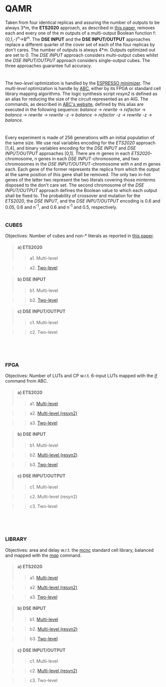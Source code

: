 # QAMR

Taken from four identical replicas and assuring the number of outputs to be always 3\*m, the **ETS2020** approach, as described in [this paper](https://ieeexplore.ieee.org/stamp/stamp.jsp?tp=&arnumber=9131574), removes each and every one of the m outputs of a multi-output Boolean function f:{0,1,-}<sup>n</sup>&rarr;B<sup>m</sup>. The **DSE INPUT** and the **DSE INPUT/OUTPUT** approaches replace a different quarter of the cover set of each of the four replicas by don't cares. The number of outputs is always 4\*m. Outputs optimized out are set to 0. The *DSE INPUT* approach considers multi-output cubes whilst the *DSE INPUT/OUTPUT* approach considers single-output cubes. The three approaches guarantee full accuracy.
# 
The *two-level* optimization is handled by the [ESPRESSO minimizer](http://web.eecs.umich.edu/~ksewell/espresso/). The *multi-level* optimization is handle by [ABC](https://github.com/berkeley-abc/abc), either by its FPGA or standard cell library mapping algorithms. The logic synthesis script *resyn2* is defined as an alias for reducing the size of the circuit represented as an AIG. The commands, as described in [ABC's website](https://people.eecs.berkeley.edu/~alanmi/abc/abc.htm#_Toc179291836), defined by this alias are executed in the following sequence: *balance* &rarr; *rewrite* &rarr; *refactor* &rarr; *balance* &rarr; *rewrite* &rarr; *rewrite -z* &rarr; *balance* &rarr; *refactor -z* &rarr; *rewrite -z* &rarr; *balance*.
# 
Every experiment is made of 256 generations with an initial population of the same size. We use real variables encoding for the *ETS2020* approach [1,4], and binary variables encoding for the *DSE INPUT* and *DSE INPUT/OUTPUT* approaches [0,1]. There are m genes in each *ETS2020*-chromosome, n genes in each *DSE INPUT*-chromosome, and two chromosomes in the *DSE INPUT/OUTPUT*-chromosome with n and m genes each. Each gene of the former represents the replica from which the output at the same position of this gene shall be removed. The only two in-hot genes of the latter two represent the two literals covering those minterms disposed to the don't care set. The second chromosome of the *DSE INPUT/OUTPUT* approach defines the Boolean value to which each output shall be fixed to. The probability of crossover and mutation for the *ETS2020*, the *DSE INPUT*, and the *DSE INPUT/OUTPUT* encoding is 0.6 and 0.05, 0.6 and n<sup>-1</sup>, and 0.6 and n<sup>-1</sup> and 0.5, respectively.
# 
### CUBES
Objectives: Number of cubes and non-* literals as reported in [this paper](https://ieeexplore.ieee.org/stamp/stamp.jsp?tp=&arnumber=8587768).

>#### a) ETS2020
>> a1. Multi-level

>> a2. [Two-level](https://github.com/ETS2020/QAMR/tree/master/Results_CUBES/ETS2020/Results_TWOLEVELS)

>#### b) DSE INPUT
>> b1. Multi-level

>> b2. [Two-level](https://github.com/ETS2020/QAMR/tree/master/Results_CUBES/DSE_INPUT/Results_TWOLEVELS)

>#### c) DSE INPUT/OUTPUT
>> c1. Multi-level

>> c2. Two-level

<br/><br/>
# 
### FPGA
Objectives: Number of LUTs and CP w.r.t. 6-input LUTs mapped with the [*if*](https://people.eecs.berkeley.edu/~alanmi/publications/2007/fpga07_fast.pdf) command from ABC.

>#### a) ETS2020
>> a1. [Multi-level](https://github.com/ETS2020/QAMR/tree/master/Results_FPGA/ETS2020/Results_MULTILEVEL)

>> a2. [Multi-level (resyn2)](https://github.com/ETS2020/QAMR/tree/master/Results_FPGA/ETS2020/Results_resyn2)

>> a3. [Two-level](https://github.com/ETS2020/QAMR/tree/master/Results_FPGA/ETS2020/Results_TWOLEVELS)

>#### b) DSE INPUT
>> b1. Multi-level

>> b2. [Multi-level (resyn2)](https://github.com/ETS2020/QAMR/tree/master/Results_FPGA/NEW/Results_resyn2/)

>> b3. [Two-level](https://github.com/ETS2020/QAMR/tree/master/Results_FPGA/NEW/Results_TWOLEVELS)

>#### c) DSE INPUT/OUTPUT
>> c1. Multi-level

>> c2. Multi-level (resyn2)

>> c3. Two-level

<br/><br/>
# 
### LIBRARY
Objectives: area and delay w.r.t. the [mcnc](http://www.ecs.umass.edu/ece/labs/vlsicad/ece667/links/mcnc.genlib) standard cell library, balanced and mapped with the [*map*](https://people.eecs.berkeley.edu/~alanmi/abc/abc.htm#_Toc179291840) command.

>#### a) ETS2020
>> a1. [Multi-level](https://github.com/ETS2020/QAMR/tree/master/Results_LIBRARY/ETS2020/Results_MULTILEVEL)

>> a2. [Multi-level (resyn2)](https://github.com/ETS2020/QAMR/tree/master/Results_LIBRARY/ETS2020/Results_resyn2)

>> a3. [Two-level](https://github.com/ETS2020/QAMR/tree/master/Results_LIBRARY/ETS2020/Results_TWOLEVELS)

>#### b) DSE INPUT
>> b1. [Multi-level](https://github.com/ETS2020/QAMR/tree/master/Results_LIBRARY/DSE_INPUT/Results_MULTILEVEL)

>> b2. [Multi-level (resyn2)](https://github.com/ETS2020/QAMR/tree/master/Results_LIBRARY/DSE_INPUT/Results_resyn2)

>> b3. [Two-level](https://github.com/ETS2020/QAMR/tree/master/Results_LIBRARY/DSE_INPUT/Results_TWOLEVELS)

>#### c) DSE INPUT/OUTPUT
>> c1. Multi-level

>> c2. [Multi-level (resyn2)](https://github.com/ETS2020/QAMR/tree/master/Results_LIBRARY/DSE_INPUT_OUTPUT/Results_resyn2)

>> c3. Two-level

<!--```bash
pip install foobar
```-->
